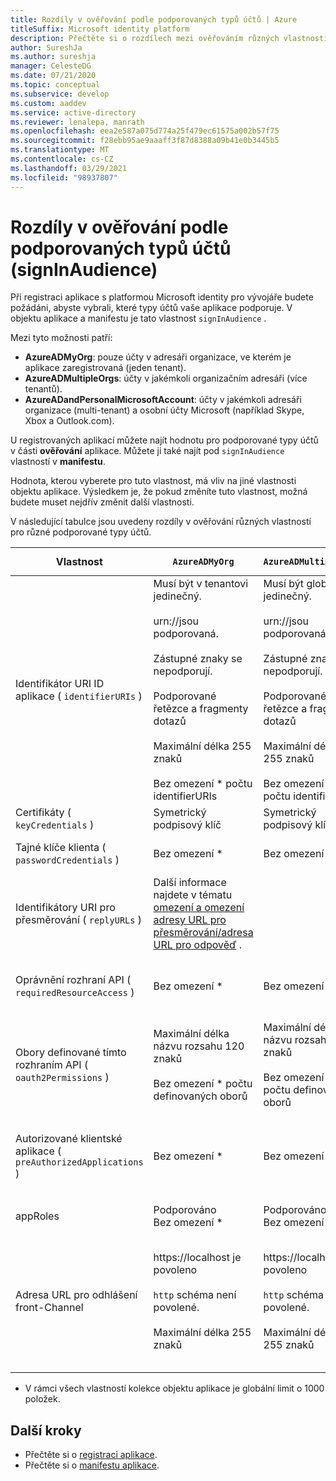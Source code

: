 ```yaml
---
title: Rozdíly v ověřování podle podporovaných typů účtů | Azure
titleSuffix: Microsoft identity platform
description: Přečtěte si o rozdílech mezi ověřováním různých vlastností pro různé podporované typy účtů při registraci aplikace pomocí platformy Microsoft identity.
author: SureshJa
ms.author: sureshja
manager: CelesteDG
ms.date: 07/21/2020
ms.topic: conceptual
ms.subservice: develop
ms.custom: aaddev
ms.service: active-directory
ms.reviewer: lenalepa, manrath
ms.openlocfilehash: eea2e587a075d774a25f479ec61575a002b57f75
ms.sourcegitcommit: f28ebb95ae9aaaff3f87d8388a09b41e0b3445b5
ms.translationtype: MT
ms.contentlocale: cs-CZ
ms.lasthandoff: 03/29/2021
ms.locfileid: "98937807"
---
```

# <a name="validation-differences-by-supported-account-types-signinaudience"></a>Rozdíly v ověřování podle podporovaných typů účtů (signInAudience)

Při registraci aplikace s platformou Microsoft identity pro vývojáře budete požádáni, abyste vybrali, které typy účtů vaše aplikace podporuje. V objektu aplikace a manifestu je tato vlastnost `signInAudience` .

Mezi tyto možnosti patří:

- **AzureADMyOrg**: pouze účty v adresáři organizace, ve kterém je aplikace zaregistrovaná (jeden tenant).
- **AzureADMultipleOrgs**: účty v jakémkoli organizačním adresáři (více tenantů).
- **AzureADandPersonalMicrosoftAccount**: účty v jakémkoli adresáři organizace (multi-tenant) a osobní účty Microsoft (například Skype, Xbox a Outlook.com).

U registrovaných aplikací můžete najít hodnotu pro podporované typy účtů v části **ověřování** aplikace. Můžete ji také najít pod `signInAudience` vlastností v **manifestu**.

Hodnota, kterou vyberete pro tuto vlastnost, má vliv na jiné vlastnosti objektu aplikace. Výsledkem je, že pokud změníte tuto vlastnost, možná budete muset nejdřív změnit další vlastnosti.

V následující tabulce jsou uvedeny rozdíly v ověřování různých vlastností pro různé podporované typy účtů.

| Vlastnost | `AzureADMyOrg` | `AzureADMultipleOrgs` | `AzureADandPersonalMicrosoftAccount` a `PersonalMicrosoftAccount` |
|--------------|---------------|----------------|----------------|
| Identifikátor URI ID aplikace ( `identifierURIs` )  | Musí být v tenantovi jedinečný. <br><br> urn://jsou podporovaná. <br><br> Zástupné znaky se nepodporují. <br><br> Podporované řetězce a fragmenty dotazů <br><br> Maximální délka 255 znaků <br><br> Bez omezení * počtu identifierURIs  | Musí být globálně jedinečný. <br><br> urn://jsou podporovaná. <br><br> Zástupné znaky se nepodporují. <br><br> Podporované řetězce a fragmenty dotazů <br><br> Maximální délka 255 znaků <br><br> Bez omezení * počtu identifierURIs | Musí být globálně jedinečný. <br><br> schémata urn://nejsou podporovaná. <br><br> Zástupné znaky, fragmenty a řetězce dotazů nejsou podporované. <br><br> Maximální délka 120 znaků <br><br> Maximálně 50 identifierURIs |
| Certifikáty ( `keyCredentials` ) | Symetrický podpisový klíč | Symetrický podpisový klíč | Šifrovací a asymetrický podpisový klíč | 
| Tajné klíče klienta ( `passwordCredentials` ) | Bez omezení * | Bez omezení * | Pokud je povoleno liveSDK: maximum ze 2 klientských tajných klíčů | 
| Identifikátory URI pro přesměrování ( `replyURLs` ) | Další informace najdete v tématu [omezení a omezení adresy URL pro přesměrování/adresa URL pro odpověď](reply-url.md) . | | | 
| Oprávnění rozhraní API ( `requiredResourceAccess` ) | Bez omezení * | Bez omezení * | Maximální počet 50 prostředků na aplikaci a 30 oprávnění na prostředek (např. Microsoft Graph). Celkový limit 200 na aplikaci (prostředky × oprávnění). | 
| Obory definované tímto rozhraním API ( `oauth2Permissions` ) | Maximální délka názvu rozsahu 120 znaků <br><br> Bez omezení * počtu definovaných oborů | Maximální délka názvu rozsahu 120 znaků <br><br> Bez omezení * počtu definovaných oborů |  Maximální délka názvu rozsahu 40 znaků <br><br> Je definovaných maximálně 100 oborů. | 
| Autorizované klientské aplikace ( `preAuthorizedApplications` ) | Bez omezení * | Bez omezení * | Celkem maximum 500 <br><br> Je definovaných maximálně 100 klientských aplikací. <br><br> Maximálně 30 oborů definovaných na klienta | 
| appRoles | Podporováno <br> Bez omezení * | Podporováno <br> Bez omezení * | Nepodporováno | 
| Adresa URL pro odhlášení front-Channel | https://localhost je povoleno <br><br> `http` schéma není povolené. <br><br> Maximální délka 255 znaků | https://localhost je povoleno <br><br> `http` schéma není povolené. <br><br> Maximální délka 255 znaků | <br><br> https://localhost je povoleno, http://localhost pro MSA se nezdařila <br><br> Maximální délka 255 znaků <br><br> `http` schéma není povolené. <br><br> Zástupné znaky se nepodporují. | 

* V rámci všech vlastností kolekce objektu aplikace je globální limit o 1000 položek.

## <a name="next-steps"></a>Další kroky

- Přečtěte si o [registraci aplikace](app-objects-and-service-principals.md).
- Přečtěte si o [manifestu aplikace](reference-app-manifest.md).
